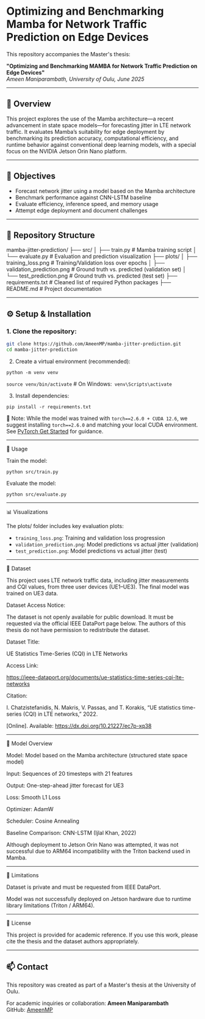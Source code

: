 # Optimizing and Benchmarking Mamba for Network Traffic Prediction on Edge Devices

This repository accompanies the Master's thesis:

**"Optimizing and Benchmarking MAMBA for Network Traffic Prediction on Edge Devices"**  
_Ameen Maniparambath, University of Oulu, June 2025_

---

## 📘 Overview

This project explores the use of the Mamba architecture—a recent advancement in state space models—for forecasting jitter in LTE network traffic. It evaluates Mamba’s suitability for edge deployment by benchmarking its prediction accuracy, computational efficiency, and runtime behavior against conventional deep learning models, with a special focus on the NVIDIA Jetson Orin Nano platform.

---

## 🎯 Objectives

- Forecast network jitter using a model based on the Mamba architecture
- Benchmark performance against CNN-LSTM baseline
- Evaluate efficiency, inference speed, and memory usage
- Attempt edge deployment and document challenges

---

## 📁 Repository Structure

mamba-jitter-prediction/
├── src/
│ ├── train.py # Mamba training script
│ └── evaluate.py # Evaluation and prediction visualization
├── plots/
│ ├── training_loss.png # Training/Validation loss over epochs
│ ├── validation_prediction.png # Ground truth vs. predicted (validation set)
│ └── test_prediction.png # Ground truth vs. predicted (test set)
├── requirements.txt # Cleaned list of required Python packages
├── README.md # Project documentation



---

## ⚙️ Setup & Installation

### 1. Clone the repository:
```bash
git clone https://github.com/AmeenMP/mamba-jitter-prediction.git
cd mamba-jitter-prediction
```


2. Create a virtual environment (recommended):

```python -m venv venv```

```source venv/bin/activate```  # On Windows:``` venv\Scripts\activate```


3. Install dependencies:

```pip install -r requirements.txt```

🚨 Note: While the model was trained with ```torch==2.6.0 + CUDA 12.6```, we suggest installing ```torch==2.6.0``` and matching your local CUDA environment. See [PyTorch Get Started](https://pytorch.org/get-started/locally/) for guidance.


---


🧪 Usage


Train the model:

```python src/train.py```


Evaluate the model:

```python src/evaluate.py```


---


📊 Visualizations


The plots/ folder includes key evaluation plots:


- `training_loss.png`: Training and validation loss progression
- `validation_prediction.png`: Model predictions vs actual jitter (validation)
- `test_prediction.png`: Model predictions vs actual jitter (test)



---

📂 Dataset


This project uses LTE network traffic data, including jitter measurements and CQI values, from three user devices (UE1–UE3). The final model was trained on UE3 data.



Dataset Access Notice:

The dataset is not openly available for public download. It must be requested via the official IEEE DataPort page below.
The authors of this thesis do not have permission to redistribute the dataset.


Dataset Title:

UE Statistics Time-Series (CQI) in LTE Networks


Access Link:

https://ieee-dataport.org/documents/ue-statistics-time-series-cqi-lte-networks


Citation:

I. Chatzistefanidis, N. Makris, V. Passas, and T. Korakis, 
“UE statistics time-series (CQI) in LTE networks,” 2022. 

[Online]. Available: https://dx.doi.org/10.21227/ec7p-xq38


---


🧠 Model Overview


Model: Model based on the Mamba architecture (structured state space model)

Input: Sequences of 20 timesteps with 21 features

Output: One-step-ahead jitter forecast for UE3

Loss: Smooth L1 Loss

Optimizer: AdamW

Scheduler: Cosine Annealing

Baseline Comparison: CNN-LSTM (Ijlal Khan, 2022)

Although deployment to Jetson Orin Nano was attempted, it was not successful due to ARM64 incompatibility with the Triton backend used in Mamba.


---


🚫 Limitations

Dataset is private and must be requested from IEEE DataPort.

Model was not successfully deployed on Jetson hardware due to runtime library limitations (Triton / ARM64).


---


📜 License

This project is provided for academic reference. If you use this work, please cite the thesis and the dataset authors appropriately.


---


## 📫 Contact

This repository was created as part of a Master's thesis at the University of Oulu.

For academic inquiries or collaboration:
**Ameen Maniparambath**  
GitHub: [AmeenMP](https://github.com/AmeenMP)





